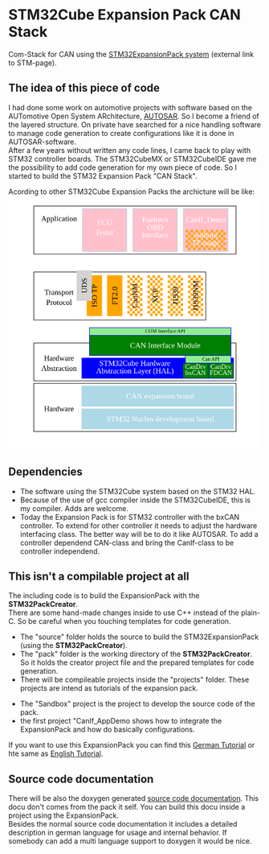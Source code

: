 # STM32Cube Expansion Pack CAN Stack
Com-Stack for CAN using the [STM32ExpansionPack system](https://wiki.st.com/stm32mcu/wiki/Introduction_to_STM32Cube_Expansion_Packages) (external link to STM-page).  

## The idea of this piece of code
I had done some work on automotive projects with software based on the AUTomotive Open System ARchitecture, [AUTOSAR](https://www.autosar.org). So I become a friend of the layered structure. On private have searched for a nice handling software to manage code generation to create configurations like it is done in AUTOSAR-software.  
After a few years without written any code lines, I came back to play with STM32 controller boards. The STM32CubeMX or STM32CubeIDE gave me the possibility to add code generation for my own piece of code. So I started to build the STM32 Expansion Pack "CAN Stack".

Acording to other STM32Cube Expansion Packs the archicture will be like:
![ExpansionPack Overview](docs/overview.svg)

## Dependencies
+ The software using the STM32Cube system based on the STM32 HAL.
+ Because of the use of gcc compiler inside the STM32CubeIDE, this is my compiler. Adds are welcome.
+ Today the Expansion Pack is for STM32 controller with the bxCAN controller. To extend for other controller it needs to adjust the hardware interfacing class. The better way will be to do it like AUTOSAR. To add a controller dependend CAN-class and bring the CanIf-class to be controller independend.

## This isn't a compilable project at all
The including code is to build the ExpansionPack with the **STM32PackCreator**.  
There are some hand-made changes inside to use C++ instead of the plain-C. 
So be careful when you touching templates for code generation.

+ The "source" folder holds the source to build the STM32ExpansionPack (using the **STM32PackCreator**).  
+ The "pack" folder is the working directory of the **STM32PackCreator**. So it holds the creator project file and the prepared templates for code generation.
+ There will be compileable projects inside the "projects" folder. These projects are intend as tutorials of the expansion pack.   
* The "Sandbox" project is the project to develop the source code of the pack.  
* the first project "CanIf_AppDemo shows how to integrate the ExpansionPack and how do basically configurations.

If you want to use this ExpansionPack you can find this [German Tutorial](https://tmaniacdev.github.io/CAN_Stack_ExpPack/d3/d37/de_page__t01__can_if__app_demo.html) or hte same as [English Tutorial](https://tmaniacdev.github.io/CAN_Stack_ExpPack/d0/d29/eng_page__t01__can_if__app_demo.html).

## Source code documentation
There will be also the doxygen generated [source code documentation](https://tmaniacdev.github.io/CAN_Stack_ExpPack/). This docu don't comes from the pack it self. You can build this docu inside a project using the ExpansionPack.  
Besides the normal source code documentation it includes a detailed description in german language for usage and internal behavior. If somebody can add a multi language support to doxygen it would be nice.
